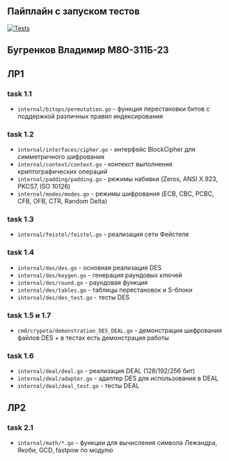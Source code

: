 ## Пайплайн с запуском тестов
[![Tests](https://github.com/Qwental/crypota/workflows/Tests/badge.svg)](https://github.com/Qwental/crypota/actions)

## Бугренков Владимир М8О-311Б-23

## ЛР1
### task 1.1
- `internal/bitops/permutation.go` - функция перестановки битов с поддержкой различных правил индексирования

### task 1.2
- `internal/interfaces/cipher.go` - интерфейс BlockCipher для симметричного шифрования
- `internal/context/context.go` - контекст выполнения криптографических операций
- `internal/padding/padding.go` - режимы набивки (Zeros, ANSI X.923, PKCS7, ISO 10126)
- `internal/modes/modes.go` - режимы шифрования (ECB, CBC, PCBC, CFB, OFB, CTR, Random Delta)

### task 1.3
- `internal/feistel/feistel.go` - реализация сети Фейстеля

### task 1.4
- `internal/des/des.go` - основная реализация DES
- `internal/des/keygen.go` - генерация раундовых ключей
- `internal/des/round.go` - раундовая функция
- `internal/des/tables.go` - таблицы перестановок и S-блоки
- `internal/des/des_test.go` - тесты DES

### task 1.5 и 1.7
- `cmd/crypota/demonstration_DES_DEAL.go` - демонстрация шифрования файлов DES + в тестах есть демонстрация работы

### task 1.6
- `internal/deal/deal.go` - реализация DEAL (128/192/256 бит)
- `internal/deal/adapter.go` - адаптер DES для использования в DEAL
- `internal/deal/deal_test.go` - тесты DEAL

## ЛР2
### task 2.1
- `internal/math/*.go` - функции для вычисления символа Лежандра, Якоби, GCD, fastpow по модулю 




